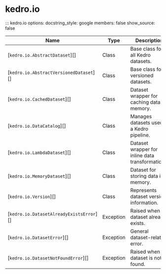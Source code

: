 # kedro.io

::: kedro.io
    options:
      docstring_style: google
      members: false
      show_source: false

| Name                                   | Type       | Description                                      |
|----------------------------------------|------------|--------------------------------------------------|
| [`kedro.io.AbstractDataset`][] | Class      | Base class for all Kedro datasets.              |
| [`kedro.io.AbstractVersionedDataset`][] | Class | Base class for versioned datasets.              |
| [`kedro.io.CachedDataset`][]    | Class      | Dataset wrapper for caching data in memory.     |
| [`kedro.io.DataCatalog`][] | Class | Manages datasets used in a Kedro pipeline. |
| [`kedro.io.LambdaDataset`][]    | Class      | Dataset wrapper for inline data transformations.|
| [`kedro.io.MemoryDataset`][]    | Class      | Dataset for storing data in memory.             |
| [`kedro.io.Version`][]                | Class      | Represents dataset version information.         |
| [`kedro.io.DatasetAlreadyExistsError`][] | Exception | Raised when a dataset already exists.           |
| [`kedro.io.DatasetError`][]      | Exception  | General dataset-related error.                  |
| [`kedro.io.DatasetNotFoundError`][] | Exception | Raised when a dataset is not found.             |
